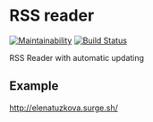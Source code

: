 # RSS reader
[![Maintainability](https://api.codeclimate.com/v1/badges/3744ff9de1c8678cb8a5/maintainability)](https://codeclimate.com/github/ElenaMikhaylova/project-lvl3-s414/maintainability)
[![Build Status](https://travis-ci.org/ElenaMikhaylova/project-lvl3-s414.svg?branch=master)](https://travis-ci.org/ElenaMikhaylova/project-lvl3-s414)

RSS Reader with automatic updating

## Example
<a href="http://elenatuzkova.surge.sh/">http://elenatuzkova.surge.sh/</a>


